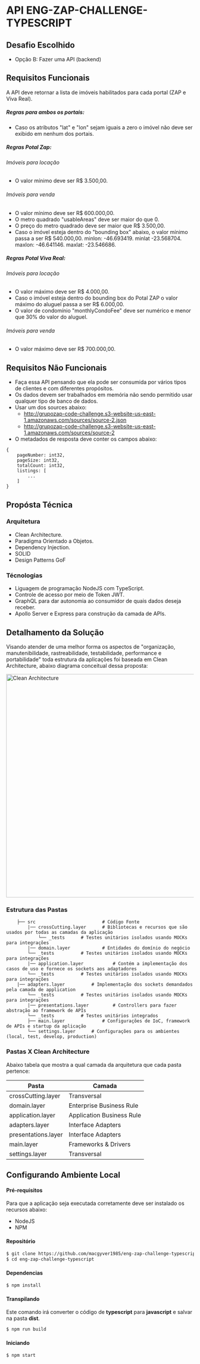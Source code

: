 # API ENG-ZAP-CHALLENGE-TYPESCRIPT

## Desafio Escolhido

- Opção B: Fazer uma API (backend)

## Requisitos Funcionais

A API deve retornar a lista de imóveis habilitados para cada portal (ZAP e Viva Real).

##### Regras para ambos os portais:
- Caso os atributos "lat" e "lon" sejam iguais a zero o imóvel não deve ser exibido em nenhum dos portais.

##### Regras Potal Zap:

###### Imóveis para locação

- O valor mínimo deve ser R$ 3.500,00.

###### Imóveis para venda

- O valor mínimo deve ser R$ 600.000,00.
- O metro quadrado "usableAreas" deve ser maior do que 0.
- O preço do metro quadrado deve ser maior que R$ 3.500,00.
- Caso o imóvel esteja dentro do "bounding box" abaixo, o valor mínimo passa a ser R$ 540.000,00.
	minlon: -46.693419.
	minlat -23.568704.
	maxlon: -46.641146.
	maxlat: -23.546686.

##### Regras Potal Viva Real:

###### Imóveis para locação

- O valor máximo deve ser R$ 4.000,00.
- Caso o imóvel esteja dentro do bounding box do Potal ZAP o valor máximo do aluguel passa a ser R$ 6.000,00.
- O valor de condomínio "monthlyCondoFee" deve ser numérico e menor que 30% do valor do aluguel.

###### Imóveis para venda

- O valor máximo deve ser R$ 700.000,00.

## Requisitos Não Funcionais

- Faça essa API pensando que ela pode ser consumida por vários tipos de clientes e com diferentes propósitos.
- Os dados devem ser trabalhados em memória não sendo permitido usar qualquer tipo de banco de dados.
- Usar um dos sources abaixo:
	- http://grupozap-code-challenge.s3-website-us-east-1.amazonaws.com/sources/source-2.json
	- http://grupozap-code-challenge.s3-website-us-east-1.amazonaws.com/sources/source-2
- O metadados de resposta deve conter os campos abaixo:
```
{
	pageNumber: int32,
	pageSize: int32,
	totalCount: int32,
	listings: [
		...
	]
}
```

## Propósta Técnica

### Arquitetura

- Clean Architecture.
- Paradigma Orientado a Objetos.
- Dependency Injection.
- SOLID
- Design Patterns GoF

### Técnologias

- Liguagem de programação NodeJS com TypeScript.
- Controle de acesso por meio de Token JWT.
- GraphQL para dar autonomia ao consumidor de quais dados deseja receber.
- Apollo Server e Express para construção da camada de APIs.

## Detalhamento da Solução

Visando atender de uma melhor forma os aspectos de "organização, manutenibilidade, rastreabilidade, testabilidade, performance e portabilidade" toda estrutura da aplicações foi baseada em Clean Architecture, abaixo diagrama conceitual dessa proposta:

<img src="https://github.com/macgyver1985/eng-zap-challenge-typescript/blob/master/docs/CleanArchitecture.png" alt="Clean Architecture" width="600">

### Estrutura das Pastas

```
	├── src                    		# Código Fonte
		|── crossCutting.layer		# Bibliotecas e recursos que são usados por todas as camadas da aplicação
			└── _tests		# Testes unitários isolados usando MOCKs para integrações
       	|── domain.layer			# Entidades do domínio do negócio
		└── _tests			# Testes unitários isolados usando MOCKs para integrações
       	|── application.layer			# Contém a implementação dos casos de uso e fornece os sockets aos adaptadores
		└── _tests			# Testes unitários isolados usando MOCKs para integrações
	|── adapters.layer			# Implementação dos sockets demandados pela camada de application
		└── _tests			# Testes unitários isolados usando MOCKs para integrações
       	|── presentations.layer			# Controllers para fazer abstração ao framework de APIs
		└── _tests			# Testes unitários integrados
       	├── main.layer				# Configurações de IoC, framework de APIs e startup da aplicação
		└── settings.layer		# Configurações para os ambientes (local, test, develop, production)
```

### Pastas X Clean Architecture

Abaixo tabela que mostra a qual camada da arquitetura que cada pasta pertence:

| Pasta | Camada |
| ------ | ------ |
| crossCutting.layer | Transversal |
| domain.layer | Enterprise Business Rule |
| application.layer | Application Business Rule |
| adapters.layer | Interface Adapters |
| presentations.layer | Interface Adapters |
| main.layer | Frameworks & Drivers |
| settings.layer | Transversal |

## Configurando Ambiente Local

#### Pré-requisitos

Para que a aplicação seja executada corretamente deve ser instalado os recursos abaixo:

- NodeJS
- NPM

#### Repositório
```bash
$ git clone https://github.com/macgyver1985/eng-zap-challenge-typescript.git
$ cd eng-zap-challenge-typescript
```

#### Dependencias

```bash
$ npm install
```

#### Transpilando

Este comando irá converter o código de **typescript** para **javascript** e salvar na pasta **dist**.
 
```bash
$ npm run build
```

#### Iniciando

```bash
$ npm start
```

